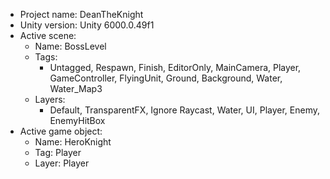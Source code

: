 <!-- UNITY CODE ASSIST INSTRUCTIONS START -->
- Project name: DeanTheKnight
- Unity version: Unity 6000.0.49f1
- Active scene:
  - Name: BossLevel
  - Tags:
    - Untagged, Respawn, Finish, EditorOnly, MainCamera, Player, GameController, FlyingUnit, Ground, Background, Water, Water_Map3
  - Layers:
    - Default, TransparentFX, Ignore Raycast, Water, UI, Player, Enemy, EnemyHitBox
- Active game object:
  - Name: HeroKnight
  - Tag: Player
  - Layer: Player
<!-- UNITY CODE ASSIST INSTRUCTIONS END -->